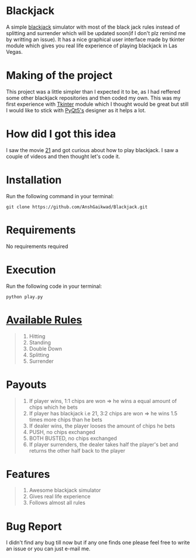 # Blackjack
A simple [blackjack](https://en.wikipedia.org/wiki/Blackjack) simulator with most of the black jack rules instead of splitting and surrender which will be updated soon(if I don't plz remind me by writting an issue). It has a nice graphical user interface made by tkinter module which gives you real life experience of playing blackjack in Las Vegas.
# Making of the project
This project was a little simpler than I expected it to be, as I had reffered some other blackjack repositories and then coded my own. This was my first experience with [Tkinter](https://docs.python.org/3/library/tkinter.html) module which I thought would be great but still I would like to stick with [PyQt5's](https://pypi.org/project/PyQt5/) designer as it helps a lot.
# How did I got this idea
I saw the movie [21](https://en.wikipedia.org/wiki/21_(2008_film)) and got curious about how to play blackjack. I saw a couple of videos and then thought let's code it.
# Installation
Run the following command in your terminal:
```
git clone https://github.com/AnshGaikwad/Blackjack.git
```
# Requirements
No requirements required
# Execution
Run the following code in your terminal:
```
python play.py
```
# [Available Rules](https://en.wikipedia.org/wiki/Blackjack#Player_decisions)
> 1. Hitting
> 2. Standing
> 3. Double Down
> 4. Splitting
> 5. Surrender 
# Payouts
> 1. If player wins, 1:1 chips are won => he wins a equal amount of chips which he bets
> 2. If player has blackjack i.e 21, 3:2 chips are won => he wins 1.5 times more chips than he bets
> 3. If dealer wins, the player looses the amount of chips he bets
> 4. PUSH, no chips exchanged
> 5. BOTH BUSTED, no chips exchanged
> 6. If player surrenders, the dealer takes half the player's bet and returns the other half back to the player
# Features
> 1. Awesome blackjack simulator
> 2. Gives real life experience
> 3. Follows almost all rules
# Bug Report
I didn't find any bug till now but if any one finds one please feel free to write an issue or you can just e-mail me. 
